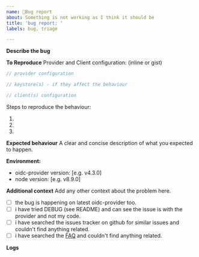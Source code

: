 ```yaml
---
name: 🐞Bug report
about: Something is not working as I think it should be
title: 'bug report: '
labels: bug, triage

---
```


**Describe the bug**
<!-- A clear and concise description of what the bug is. -->


**To Reproduce**
Provider and Client configuration: (inline or gist)
```js
// provider configuration

// keystore(s) - if they affect the behaviour

// client(s) configuration

```

Steps to reproduce the behaviour:

1.  
2.  
3.  

**Expected behaviour**
A clear and concise description of what you expected to happen.

**Environment:**
 - oidc-provider version: [e.g. v4.3.0]
 - node version: [e.g. v8.9.0]

**Additional context**
Add any other context about the problem here.

 - [ ] the bug is happening on latest oidc-provider too.
 - [ ] i have tried DEBUG (see README) and can see the issue is with the provider and not my code.
 - [ ] i have searched the issues tracker on github for similar issues and couldn't find anything related.
 - [ ] i have searched the [FAQ](https://github.com/panva/node-oidc-provider/blob/master/docs/README.md#faq) and couldn't find anything related.

**Logs**
<!-- run the server with DEBUG=oidc-provider:* and paste the formatted logs or a gist link here -->
